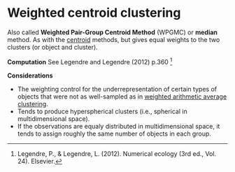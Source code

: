 # Weighted centroid clustering

Also called **Weighted Pair-Group Centroid Method** (WPGMC) or **median** method. 
As with the [centroid](../37) methods, but gives equal weights to the two clusters (or object and cluster).

**Computation**
See Legendre and Legendre (2012) p.360 [^ref1]

**Considerations**
- The weighting control for the underrepresentation of certain types of objects that were not as well-sampled as in [weighted arithmetic average clustering](../36).
- Tends to produce hyperspherical clusters (i.e., spherical in multidimensional space).
- If the observations are equaly distributed in multidimensional space, it tends to assign roughly the same number of objects in each group.

[^ref1]: Legendre, P., & Legendre, L. (2012). Numerical ecology (3rd ed., Vol. 24). Elsevier.

